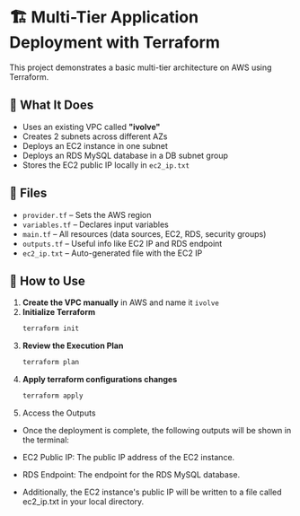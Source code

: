 # 🏗️ Multi-Tier Application Deployment with Terraform

This project demonstrates a basic multi-tier architecture on AWS using Terraform.

## 📌 What It Does

- Uses an existing VPC called **"ivolve"**
- Creates 2 subnets across different AZs
- Deploys an EC2 instance in one subnet
- Deploys an RDS MySQL database in a DB subnet group
- Stores the EC2 public IP locally in `ec2_ip.txt`

## 📁 Files

- `provider.tf` – Sets the AWS region
- `variables.tf` – Declares input variables
- `main.tf` – All resources (data sources, EC2, RDS, security groups)
- `outputs.tf` – Useful info like EC2 IP and RDS endpoint
- `ec2_ip.txt` – Auto-generated file with the EC2 IP

## 🚀 How to Use

1. **Create the VPC manually** in AWS and name it `ivolve`
2. **Initialize Terraform**
   ```bash
   terraform init
3. **Review the Execution Plan**
   ```bash
   terraform plan
4. **Apply terraform configurations changes**
   ```bash
   terraform apply
   
5. Access the Outputs

- Once the deployment is complete, the following outputs will be shown in the terminal:

- EC2 Public IP: The public IP address of the EC2 instance.

- RDS Endpoint: The endpoint for the RDS MySQL database.

- Additionally, the EC2 instance's public IP will be written to a file called ec2_ip.txt in your local directory.
